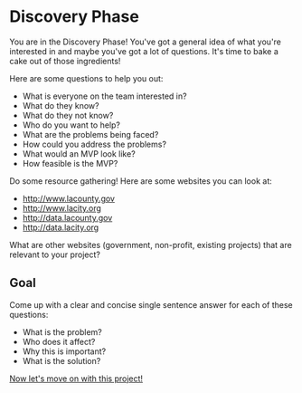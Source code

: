 # Discovery Phase

You are in the Discovery Phase!  You've got a general idea of what you're interested in and maybe you've got a lot of questions.  It's time to bake a cake out of those ingredients!

Here are some questions to help you out:

* What is everyone on the team interested in?
* What do they know?
* What do they not know?
* Who do you want to help?
* What are the problems being faced?
* How could you address the problems?
* What would an MVP look like?
* How feasible is the MVP?

Do some resource gathering!  Here are some websites you can look at:

* http://www.lacounty.gov
* http://www.lacity.org
* http://data.lacounty.gov
* http://data.lacity.org

What are other websites (government, non-profit, existing projects) that are relevant to your project?

## Goal

Come up with a clear and concise single sentence answer for each of these questions:
* What is the problem?
* Who does it affect?
* Why this is important?
* What is the solution?

[Now let's move on with this project!](setup.html)
